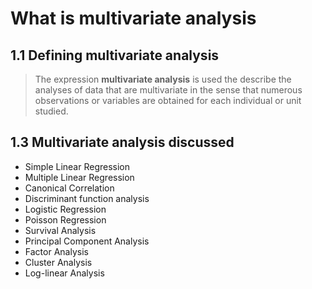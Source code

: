 # What is multivariate analysis

## 1.1 Defining multivariate analysis

> The expression **multivariate analysis** is used the describe the analyses of data that are multivariate in the sense that numerous observations or variables are obtained for each individual or unit studied.

## 1.3 Multivariate analysis discussed

- Simple Linear Regression
- Multiple Linear Regression
- Canonical Correlation
- Discriminant function analysis
- Logistic Regression
- Poisson Regression
- Survival Analysis
- Principal Component Analysis
- Factor Analysis
- Cluster Analysis
- Log-linear Analysis
